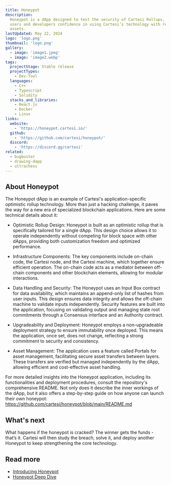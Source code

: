 ```yaml
---
title: Honeypot
description:
  Honeypot is a dApp designed to test the security of Cartesi Rollups, giving
  users and developers confidence in using Cartesi’s technology with real
  assets.
lastUpdated: May 22, 2024
logo: 'logo.png'
thumbnail: 'logo.png'
gallery:
  - image: 'image1.jpeg'
  - image: 'image2.webp'
tags:
  projectStage: Stable release
  projectTypes:
    - Dev-Tool
  languages:
    - C++
    - Typescript
    - Solidity
  stacks_and_libraries:
    - React.js
    - Docker
    - Linux
links:
  website:
    - 'https://honeypot.cartesi.io/'
  github:
    - 'https://github.com/cartesi/honeypot/'
  discord:
    - 'https://discord.gg/cartesi'
related:
  - bugbuster
  - drawing-dapp
  - ultrachess
---
```


## About Honeypot

The Honeypot dApp is an example of Cartesi's application-specific optimistic
rollup technology. More than just a hacking challenge, it paves the way for a
new era of specialized blockchain applications. Here are some technical details
about it:

- Optimistic Rollup Design: Honeypot is built as an optimistic rollup that is
  specifically tailored for a single dApp. This design choice allows it to
  operate independently without competing for block space with other dApps,
  providing both customization freedom and optimized performance.

- Infrastructure Components: The key components include on-chain code, the
  Cartesi node, and the Cartesi machine, which together ensure efficient
  operation. The on-chain code acts as a mediator between off-chain components
  and other blockchain elements, allowing for modular interactions.

- Data Handling and Security: The Honeypot uses an Input Box contract for data
  availability, which maintains an append-only list of hashes from user inputs.
  This design ensures data integrity and allows the off-chain machine to
  validate inputs independently. Security features are built into the
  application, focusing on validating output and managing state root commitments
  through a Consensus interface and an Authority contract.

- Upgradeability and Deployment: Honeypot employs a non-upgradeable deployment
  strategy to ensure immutability once deployed. This means the application,
  once set, does not change, reflecting a strong commitment to security and
  consistency.

- Asset Management: The application uses a feature called Portals for asset
  management, facilitating secure asset transfers between layers. These
  transfers are verified but managed independently by the dApp, allowing
  efficient and cost-effective asset handling.

For more detailed insights into the Honeypot application, including its
functionalities and deployment procedures, consult the repository's
comprehensive README. Not only does it describe the inner workings of the dApp,
but it also offers a step-by-step guide on how anyone can launch their own
honeypot: https://github.com/cartesi/honeypot/blob/main/README.md

## What's next

What happens if the honeypot is cracked? The winner gets the funds - that’s it.
Cartesi will then study the breach, solve it, and deploy another Honeypot to
keep strengthening the core technology.

## Read more

- [Introducing Honeypot](https://cartesi.io/blog/introducing-honeypot/)
- [Honeypot Deep Dive](https://cartesi.io/blog/honeypot-deep-dive/)
